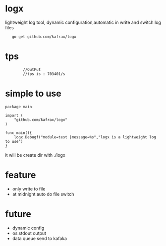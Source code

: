 # logx
 lightweight log tool, dynamic configuration,automatic in write and switch log files

 ```
    go get github.com/kafrax/logx
 ```

# tps
```
    	//OutPut
    	//tps is : 703401/s
```

# simple to use
```
package main

import (
	"github.com/kafrax/logx"
)

func main(){
    logx.Debugf("module=test |message=%s","logx is a lightweight log to use")
}

```
it will be create dir with ./logx

# feature
 - only write to file
 - at midnight auto do file switch

# future
 - dynamic config
 - os.stdout output
 - data queue send to kafaka

